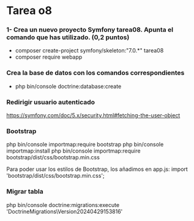 # Tarea o8

### 1- Crea un nuevo proyecto Symfony tarea08. Apunta el comando que has utilizado. (0,2 puntos)

- composer create-project symfony/skeleton:"7.0.\*" tarea08
- composer require webapp

### Crea la base de datos con los comandos correspondientes

- php bin/console doctrine:database:create


### Redirigir usuario autenticado
https://symfony.com/doc/5.x/security.html#fetching-the-user-object



### Bootstrap
php bin/console importmap:require bootstrap
php bin/console importmap:install
php bin/console importmap:require bootstrap/dist/css/bootstrap.min.css

Para poder usar los estilos de Bootstrap, los añadimos en app.js:
import 'bootstrap/dist/css/bootstrap.min.css';

### Migrar tabla
php bin/console doctrine:migrations:execute 'DoctrineMigrations\Version20240429153816'